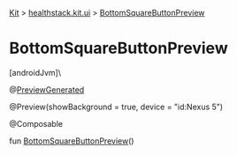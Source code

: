 
[Kit](../../kit.html) > [healthstack.kit.ui](index.html) > [BottomSquareButtonPreview](-bottom-square-button-preview.html)



# BottomSquareButtonPreview



[androidJvm]\




@[PreviewGenerated](../healthstack.kit.annotation/-preview-generated/index.html)



@Preview(showBackground = true, device = &quot;id:Nexus 5&quot;)



@Composable



fun [BottomSquareButtonPreview](-bottom-square-button-preview.html)()





